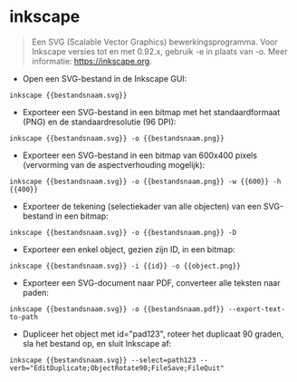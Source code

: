 # inkscape

> Een SVG (Scalable Vector Graphics) bewerkingsprogramma.
> Voor Inkscape versies tot en met 0.92.x, gebruik -e in plaats van -o.
> Meer informatie: <https://inkscape.org>.

- Open een SVG-bestand in de Inkscape GUI:

`inkscape {{bestandsnaam.svg}}`

- Exporteer een SVG-bestand in een bitmap met het standaardformaat (PNG) en de standaardresolutie (96 DPI):

`inkscape {{bestandsnaam.svg}} -o {{bestandsnaam.png}}`

- Exporteer een SVG-bestand in een bitmap van 600x400 pixels (vervorming van de aspectverhouding mogelijk):

`inkscape {{bestandsnaam.svg}} -o {{bestandsnaam.png}} -w {{600}} -h {{400}}`

- Exporteer de tekening (selectiekader van alle objecten) van een SVG-bestand in een bitmap:

`inkscape {{bestandsnaam.svg}} -o {{bestandsnaam.png}} -D`

- Exporteer een enkel object, gezien zijn ID, in een bitmap:

`inkscape {{bestandsnaam.svg}} -i {{id}} -o {{object.png}}`

- Exporteer een SVG-document naar PDF, converteer alle teksten naar paden:

`inkscape {{bestandsnaam.svg}} -o {{bestandsnaam.pdf}} --export-text-to-path`

- Dupliceer het object met id="pad123", roteer het duplicaat 90 graden, sla het bestand op, en sluit Inkscape af:

`inkscape {{bestandsnaam.svg}} --select=path123 --verb="EditDuplicate;ObjectRotate90;FileSave;FileQuit"`